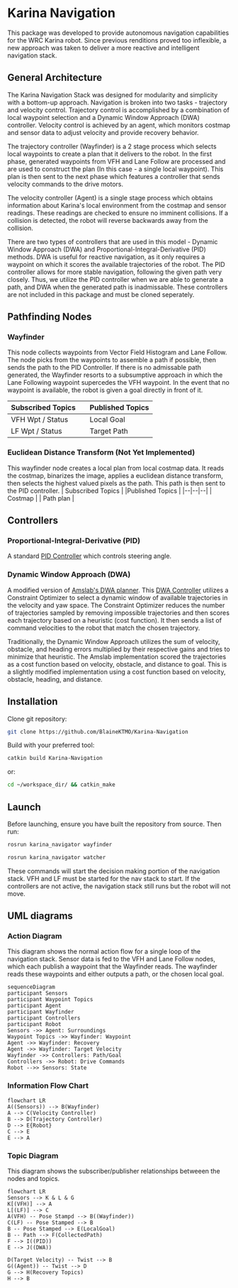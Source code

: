 
# Karina Navigation

This package was developed to provide autonomous navigation capabilities for the WRC Karina robot. Since previous renditions proved too inflexible, a new approach was taken to deliver a more reactive and intelligent navigation stack.

## General Architecture

The Karina Navigation Stack was designed for modularity and simplicity with a bottom-up approach. Navigation is broken into two tasks - trajectory and velocity control. Trajectory control is accomplished by a combination of local waypoint selection and a Dynamic Window Approach (DWA) controller. Velocity control is achieved by an agent, which monitors costmap and sensor data to adjust velocity and provide recovery behavior.

The trajectory controller (Wayfinder) is a 2 stage process which selects local waypoints to create a plan that it delivers to the robot. In the first phase, generated waypoints from VFH and Lane Follow are processed and are used to construct the plan (In this case - a single local waypoint). This plan is then sent to the next phase which features a controller that sends velocity commands to the drive motors.

The velocity controller (Agent) is a single stage process which obtains information about Karina's local environment from the costmap and sensor readings. These readings are checked to ensure no imminent collisions. If a collision is detected, the robot will reverse backwards away from the collision.

There are two types of controllers that are used in this model - Dynamic Window Approach (DWA) and Proportional-Integral-Derivative (PID) methods. DWA is useful for reactive navigation, as it only requires a waypoint on which it scores the available trajectories of the robot. The PID controller allows for more stable navigation, following the given path very closely. Thus, we utilize the PID controller when we are able to generate a path, and DWA when the generated path is inadmissable. These controllers are not included in this package and must be cloned seperately.

## Pathfinding Nodes

### Wayfinder

This node collects waypoints from Vector Field Histogram and Lane Follow. The node picks from the waypoints to assemble a path if possible, then sends the path to the PID Controller. If there is no admissable path generated, the Wayfinder resorts to a subsumptive approach in which the Lane Following waypoint supercedes the VFH waypoint. In the event that no waypoint is available, the robot is given a goal directly in front of it.

| Subscribed Topics  | |Published Topics  |
|--|--|--|
|VFH Wpt / Status|  | Local Goal |
|LF Wpt / Status| | Target Path |

### Euclidean Distance Transform (Not Yet Implemented)
This wayfinder node creates a local plan from local costmap data. It reads the costmap, binarizes the image, applies a euclidean distance transform, then selects the highest valued pixels as the path. This path is then sent to the PID controller.
| Subscribed Topics | |Published Topics  |
|--|--|--|
| Costmap |  | Path plan |

## Controllers

### Proportional-Integral-Derivative (PID)

A standard [PID Controller](https://github.com/BlaineKTMO/ros-pid-controller.git) which controls steering angle.

### Dynamic Window Approach (DWA)

A modified version of [Amslab's DWA planner](https://github.com/amslabtech/dwa_planner.git). This [DWA Controller](https://github.com/BlaineKTMO/modified-dwa) utilizes a Constraint Optimizer to select a dynamic window of available trajectories in the velocity and yaw space. The Constraint Optimizer reduces the number of trajectories sampled by removing impossible trajectories and then scores each trajectory based on a heuristic (cost function). It then sends a list of command velocities to the robot that match the chosen trajectory.

Traditionally, the Dynamic Window Approach utilizes the sum of velocity, obstacle, and heading errors multiplied by their respective gains and tries to minimize that heuristic. The Amslab implementation scored the trajectories as a cost function based on velocity, obstacle, and distance to goal. This is a slightly modified implementation using a cost function based on velocity, obstacle, heading, and distance.

## Installation

Clone git repository:
```bash
git clone https://github.com/BlaineKTMO/Karina-Navigation
```
Build with your preferred tool:
```bash
catkin build Karina-Navigation
```
or:
```bash
cd ~/workspace_dir/ && catkin_make
```

## Launch
Before launching, ensure you have built the repository from source. Then run:
```bash
rosrun karina_navigator wayfinder
```
```bash
rosrun karina_navigator watcher
```
These commands will start the decision making portion of the navigation stack. VFH and LF must be started for the nav stack to start. If the controllers are not active, the navigation stack still runs but the robot will not move.

## UML diagrams

### Action Diagram
This diagram shows the normal action flow for a single loop of the navigation stack. Sensor data is fed to the VFH and Lane Follow nodes, which each publish a waypoint that the Wayfinder reads. The wayfinder reads these waypoints and either outputs a path, or the chosen local goal.
```mermaid
sequenceDiagram
participant Sensors
participant Waypoint Topics
participant Agent
participant Wayfinder
participant Controllers
participant Robot
Sensors ->> Agent: Surroundings
Waypoint Topics ->> Wayfinder: Waypoint
Agent ->> Wayfinder: Recovery
Agent ->> Wayfinder: Target Velocity
Wayfinder ->> Controllers: Path/Goal
Controllers ->> Robot: Drive Commands
Robot -->> Sensors: State
```


### Information Flow Chart
```mermaid
flowchart LR
A((Sensors)) --> B(Wayfinder)
A --> C(Velocity Controller)
B --> D(Trajectory Controller)
D --> E{Robot}
C --> E
E --> A
```

### Topic Diagram
This diagram shows the subscriber/publisher relationships betweeen the nodes and topics.

```mermaid
flowchart LR
Sensors --> K & L & G
K[(VFH)] --> A
L[(LF)] --> C
A(VFH) -- Pose Stampd --> B((Wayfinder))
C(LF) -- Pose Stamped --> B
B -- Pose Stamped --> E(LocalGoal)
B -- Path --> F(CollectedPath)
F --> I((PID))
E --> J((DWA))

D(Target Velocity) -- Twist --> B
G((Agent)) -- Twist --> D
G --> H(Recovery Topics)
H --> B
```
